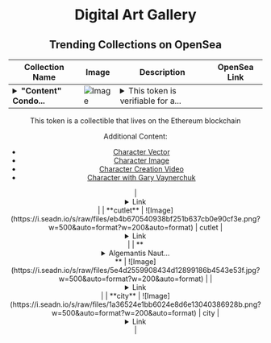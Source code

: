 <div align="center">

# Digital Art Gallery

## Trending Collections on OpenSea

| Collection Name                       | Image                                                                                     | Description                       | OpenSea Link                                                                                          |
|---------------------------------------|-------------------------------------------------------------------------------------------|-----------------------------------|--------------------------------------------------------------------------------------------------------|
| **<details><summary>"Content" Condo...</summary>"Content" Condor</details>** | ![Image](https://i.seadn.io/s/raw/files/ff8b9730f335add0454890e9ace2be83.jpg?w=500&auto=format?w=200&auto=format) | <details><summary>This token is verifiable for a...</summary>This token is verifiable for admission to VeeCon 2023, 2024

This token is a collectible that lives on the Ethereum blockchain

Additional Content:

- [Character Vector](https://cdn.veefriends.com/f6pXbdBrDkgJjmSV-_XTrDCsS97-QXp2H6Yu0fLSCB0/3164.svg)
- [Character Image](https://cdn.veefriends.com/f6pXbdBrDkgJjmSV-_XTrDCsS97-QXp2H6Yu0fLSCB0/4003.png) 
- [Character Creation Video](https://cdn.veefriends.com/f6pXbdBrDkgJjmSV-_XTrDCsS97-QXp2H6Yu0fLSCB0/849.mp4)
- [Character with Gary Vaynerchuk](https://cdn.veefriends.com/f6pXbdBrDkgJjmSV-_XTrDCsS97-QXp2H6Yu0fLSCB0/833.jpg) 
</details> | <details><summary>Link</summary>["Content" Condor](https://opensea.io/collection/content-condor-6897)</details> |
| **cutlet** | ![Image](https://i.seadn.io/s/raw/files/eb4b670540938bf251b637cb0e90cf3e.png?w=500&auto=format?w=200&auto=format) | cutlet | <details><summary>Link</summary>[cutlet](https://opensea.io/collection/cutlet-3)</details> |
| **<details><summary>Algemantis Naut...</summary>Algemantis Nautilus Pass</details>** | ![Image](https://i.seadn.io/s/raw/files/5e4d2559908434d12899186b4543e53f.jpg?w=500&auto=format?w=200&auto=format) |  | <details><summary>Link</summary>[Algemantis Nautilus Pass](https://opensea.io/collection/algemantis-nautilus-pass-2)</details> |
| **city** | ![Image](https://i.seadn.io/s/raw/files/1a36524e1bb6024e8d6e13040386928b.png?w=500&auto=format?w=200&auto=format) | city | <details><summary>Link</summary>[city](https://opensea.io/collection/city-677)</details> |

</div>